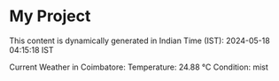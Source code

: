 # My Project

This content is dynamically generated in Indian Time (IST): 2024-05-18 04:15:18 IST


Current Weather in Coimbatore:
Temperature: 24.88 °C
Condition: mist
